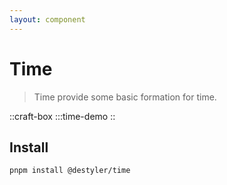 ```yaml
---
layout: component
---
```


# Time

> Time provide some basic formation for time.

::craft-box
:::time-demo
::

## Install

```bash
pnpm install @destyler/time
```
